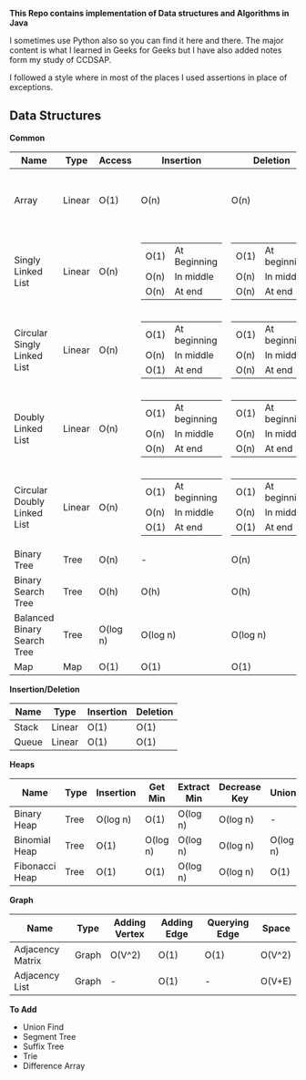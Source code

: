 **This Repo contains implementation of Data structures and Algorithms in Java**

I sometimes use Python also so you can find it here and there. The major content is what I learned in Geeks for Geeks but
I have also added notes form my study of CCDSAP.

I followed a style where in most of the places I used assertions in place of exceptions.

## Data Structures

**Common**

Name|Type|Access|Insertion|Deletion|Search|
---|---|---|---|---|---|
Array|Linear|O(1)|O(n)|O(n)|<table><thead></thead><tbody><tr><td>O(n)</td><td>Sequential</td></tr><tr><td>O(log n)</td><td>Binary</td></tr></tbody></table>|
Singly Linked List|Linear|O(n)|<table><thead></thead><tbody><tr><td>O(1)</td><td>At Beginning</td></tr><tr><td>O(n)</td><td>In middle</td></tr><tr><td>O(n)</td><td>At end</td></tr></tbody></table>|<table><thead></thead><tbody><tr><td>O(1)</td><td>At beginning</td></tr><tr><td>O(n)</td><td>In middle</td></tr><tr><td>O(n)</td><td>At end</td></tr></tbody></table>|O(n)|
Circular Singly Linked List|Linear|O(n)|<table><thead></thead><tbody><tr><td>O(1)</td><td>At beginning</td></tr><tr><td>O(n)</td><td>In middle</td></tr><tr><td>O(1)</td><td>At end</td></tr></tbody></table>|<table><thead></thead><tbody><tr><td>O(1)</td><td>At beginning</td></tr><tr><td>O(n)</td><td>In middle</td></tr><tr><td>O(n)</td><td>At end</td></tr></tbody></table>|O(n)|
Doubly Linked List|Linear|O(n)|<table><thead></thead><tbody><tr><td>O(1)</td><td>At beginning</td></tr><tr><td>O(n)</td><td>In middle</td></tr><tr><td>O(n)</td><td>At end</td></tr></tbody></table>|<table><thead></thead><tbody><tr><td>O(1)</td><td>At beginning</td></tr><tr><td>O(n)</td><td>In middle</td></tr><tr><td>O(n)</td><td>At end</td></tr></tbody></table>|O(n)|
Circular Doubly Linked List|Linear|O(n)|<table><thead></thead><tbody><tr><td>O(1)</td><td>At beginning</td></tr><tr><td>O(n)</td><td>In middle</td></tr><tr><td>O(1)</td><td>At end</td></tr></tbody></table>|<table><thead></thead><tbody><tr><td>O(1)</td><td>At beginning</td></tr><tr><td>O(n)</td><td>In middle</td></tr><tr><td>O(1)</td><td>At end</td></tr></tbody></table>|O(n)|
Binary Tree|Tree|O(n)|-|O(n)|O(n)|
Binary Search Tree|Tree|O(h)|O(h)|O(h)|O(h)|
Balanced Binary Search Tree|Tree|O(log n)|O(log n)|O(log n)|O(log n)|
Map|Map|O(1)|O(1)|O(1)|O(1)|

**Insertion/Deletion**

Name|Type|Insertion|Deletion|
---|---|---|---|
Stack|Linear|O(1)|O(1)|
Queue|Linear|O(1)|O(1)|

**Heaps**

Name|Type|Insertion|Get Min|Extract Min|Decrease Key|Union|
---|---|---|---|---|---|---|
Binary Heap|Tree|O(log n)|O(1)|O(log n)|O(log n)|-|
Binomial Heap|Tree|O(1)|O(log n)|O(log n)|O(log n)|O(log n)|
Fibonacci Heap|Tree|O(1)|O(1)|O(log n)|O(log n)|O(1)|

**Graph**

Name|Type|Adding Vertex|Adding Edge|Querying Edge|Space|
---|---|---|---|---|---|
Adjacency Matrix|Graph|O(V^2)|O(1)|O(1)|O(V^2)|
Adjacency List|Graph|-|O(1)|-|O(V+E)|

**To Add**
* Union Find
* Segment Tree
* Suffix Tree
* Trie
* Difference Array
